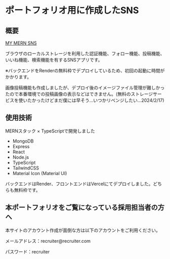 <h1>ポートフォリオ用に作成したSNS</h1>
<h2>概要</h2>
<a href="https://my-mern-sns.vercel.app/" target="_blank">MY MERN SNS</a>
<p>ブラウザのローカルストレージを利用した認証機能、フォロー機能、投稿機能、いいね機能、検索機能を有するSNSアプリです。</p>
<p>※バックエンドをRenderの無料枠でデプロイしているため、初回の起動に時間がかかります。</p>
<p>画像投稿機能も作成しましたが、デプロイ後のイメージファイル管理が難しかったので本番環境での投稿画像の表示などはできません。(無料のストレージサービスを使いたかったけどまだ僕には早そう...いつかリベンジしたい...2024/2/17)</p>
<h2>使用技術</h2>
<p>MERNスタック × TypeScriptで開発しました</p>
<ul>
  <li>MongoDB</li>
  <li>Express</li>
  <li>React</li>
  <li>Node.js</li>
  <li>TypeScript</li>
  <li>TailwindCSS</li>
  <li>Material Icon (Material UI)</li>
</ul>
<p>バックエンドはRender、フロントエンドはVercelにてデプロイしました。どちらも無料枠です。</p>
<h2>本ポートフォリオをご覧になっている採用担当者の方へ</h2>
<p>本サイトのアカウント作成が面倒な方は以下のアカウントをご利用ください。</p>
<p>メールアドレス：recruiter@recruiter.com</p>
<p>パスワード：recruiter</p>
